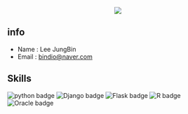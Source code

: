 <!-- 헤더부분(가운데 정렬을위해 html 문법사용) -->
<p align='center'>
  <a href="https://github.com/JBindio">
    <img src="https://capsule-render.vercel.app/api?type=waving&color=000000&fontColor=#000000&height=300&section=header&text=JungBin's%20Study&fontSize=50"/>
  </a>
</p>

## info
- Name : Lee JungBin
- Email : bindio@naver.com

## Skills
![python badge](https://img.shields.io/badge/Python-black?style=for-the-badge&logo=python&logoColor=white)
![Django badge](https://img.shields.io/badge/Django-black?style=for-the-badge&logo=django&logoColor=white)
![Flask badge](https://img.shields.io/badge/Flask-black?style=for-the-badge&logo=flask&logoColor=white)
![R badge](https://img.shields.io/badge/R-black?style=for-the-badge&logo=r&logoColor=white)
![Oracle badge](https://img.shields.io/badge/Oracle-black?style=for-the-badge&logo=Oracle&logoColor=white)



<!--
**JBindio/JBindio** is a ✨ _special_ ✨ repository because its `README.md` (this file) appears on your GitHub profile.

Here are some ideas to get you started:

- 🔭 I’m currently working on ...
- 🌱 I’m currently learning ...
- 👯 I’m looking to collaborate on ...
- 🤔 I’m looking for help with ...
- 💬 Ask me about ...
- 📫 How to reach me: ...
- 😄 Pronouns: ...
- ⚡ Fun fact: ...
-->
